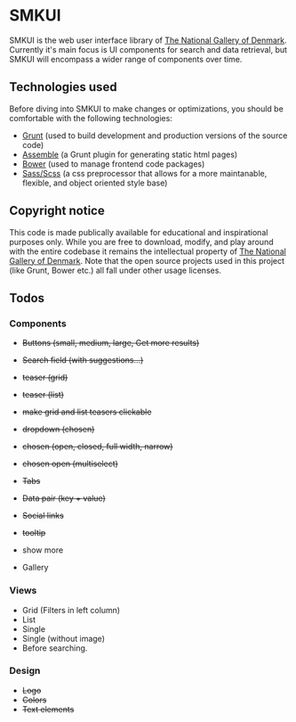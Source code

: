 # SMKUI

SMKUI is the web user interface library of [The National Gallery of Denmark](http://smk.dk/en). Currently it's main focus is UI components for search and data retrieval, but SMKUI will encompass a wider range of components over time.

## Technologies used
Before diving into SMKUI to make changes or optimizations, you should be comfortable with the following technologies:

- [Grunt](http://gruntjs.com/getting-started) (used to build development and production versions of the source code)
- [Assemble](http://assemble.io/docs) (a Grunt plugin for generating static html pages)
- [Bower](http://bower.io) (used to manage frontend code packages)
- [Sass/Scss](http://sass-lang.com/documentation) (a css preprocessor that allows for a more maintanable, flexible, and object oriented style base)

## Copyright notice
This code is made publically available for educational and inspirational purposes only. While you are free to download, modify, and play around with the entire codebase it remains the intellectual property of [The National Gallery of Denmark](http://smk.dk/en). Note that the open source projects used in this project (like Grunt, Bower etc.) all fall under other usage licenses.

## Todos

### Components
- <s>Buttons (small, medium, large, Get more results)</s>
- <s>Search field (with suggestions...)</s>
- <s>teaser (grid)</s>
- <s>teaser (list)</s>
- <s>make grid and list teasers clickable</s>

- <s>dropdown (chosen)</s>
- <s>chosen (open, closed, full width, narrow)</s>
- <s>chosen open (multiselect)</s>
- <s>Tabs</s>
- <s>Data pair (key + value)</s>

- <s>Social links</s>
- <s>tooltip</s>
- show more 
- Gallery

### Views
- Grid (Filters in left column)
- List
- Single
- Single (without image)
- Before searching.

### Design
- <s>Logo</s>
- <s>Colors</s>
- <s>Text elements</s>